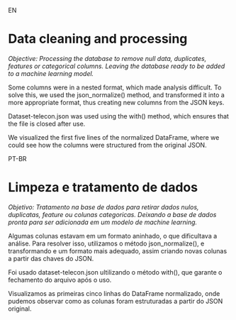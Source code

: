 EN
# Data cleaning and processing

*Objective: Processing the database to remove null data, duplicates, features or categorical columns. Leaving the database ready to be added to a machine learning model.*

Some columns were in a nested format, which made analysis difficult. To solve this, we used the json_normalize() method, and transformed it into a more appropriate format, thus creating new columns from the JSON keys.

Dataset-telecon.json was used using the with() method, which ensures that the file is closed after use.

We visualized the first five lines of the normalized DataFrame, where we could see how the columns were structured from the original JSON.




PT-BR


# Limpeza e tratamento de dados


*Objetivo: Tratamento na base de dados para retirar dados nulos, duplicatas, feature ou colunas categoricas. Deixando a base de dados
pronta para ser adicionada em um modelo de machine learning.*


Algumas colunas estavam em um formato aninhado, o que dificultava a análise. Para resolver isso, utilizamos o método json_normalize(), e transformando e um formato mais adequado, assim criando novas colunas a partir das chaves do JSON.

Foi usado dataset-telecon.json ultilizando o método with(), que garante o fechamento do arquivo após o uso.

Visualizamos as primeiras cinco linhas do DataFrame normalizado, onde pudemos observar como as colunas foram estruturadas a partir do JSON original.









